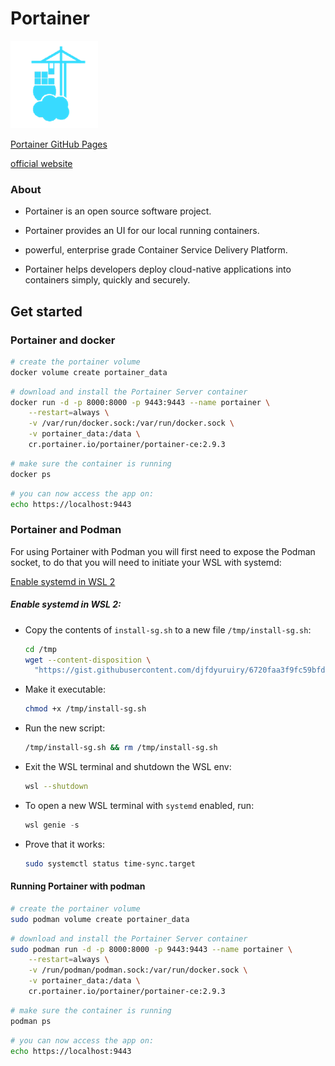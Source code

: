 # Portainer
![podman](../images/portainer.png)

[Portainer GitHub Pages](https://github.com/portainer/portainer)

[official website](https://www.portainer.io/)

### About
- Portainer is an open source software project.

- Portainer provides an UI for our local running containers.

- powerful, enterprise grade Container Service Delivery Platform.

- Portainer helps developers deploy cloud-native applications into containers simply, quickly and securely.


## Get started

### Portainer and docker

```sh
# create the portainer volume
docker volume create portainer_data
```

```sh
# download and install the Portainer Server container
docker run -d -p 8000:8000 -p 9443:9443 --name portainer \
    --restart=always \
    -v /var/run/docker.sock:/var/run/docker.sock \
    -v portainer_data:/data \
    cr.portainer.io/portainer/portainer-ce:2.9.3
```

```sh
# make sure the container is running
docker ps
```

```sh
# you can now access the app on:
echo https://localhost:9443
```

### Portainer and Podman

For using Portainer with Podman you will first need to expose the Podman socket, to do that you will need to initiate your WSL with systemd: 

[Enable systemd in WSL 2](https://gist.github.com/djfdyuruiry/6720faa3f9fc59bfdf6284ee1f41f950)

##### Enable systemd in WSL 2:

- Copy the contents of `install-sg.sh` to a new file `/tmp/install-sg.sh`:

  ```bash
  cd /tmp
  wget --content-disposition \
    "https://gist.githubusercontent.com/djfdyuruiry/6720faa3f9fc59bfdf6284ee1f41f950/raw/952347f805045ba0e6ef7868b18f4a9a8dd2e47a/install-sg.sh"
  ```

- Make it executable:

  ```bash
  chmod +x /tmp/install-sg.sh
  ```

- Run the new script:

  ```bash
  /tmp/install-sg.sh && rm /tmp/install-sg.sh
  ```

- Exit the WSL terminal and shutdown the WSL env:

  ```bash
  wsl --shutdown
  ```

- To open a new WSL terminal with `systemd` enabled, run:

  ```powershell
  wsl genie -s
  ```

- Prove that it works:

  ```bash
  sudo systemctl status time-sync.target
  ```

#### Running Portainer with podman
```sh
# create the portainer volume
sudo podman volume create portainer_data
```

```sh
# download and install the Portainer Server container
sudo podman run -d -p 8000:8000 -p 9443:9443 --name portainer \
    --restart=always \
    -v /run/podman/podman.sock:/var/run/docker.sock \
    -v portainer_data:/data \
    cr.portainer.io/portainer/portainer-ce:2.9.3
```

```sh
# make sure the container is running
podman ps
```

```sh
# you can now access the app on:
echo https://localhost:9443
```
